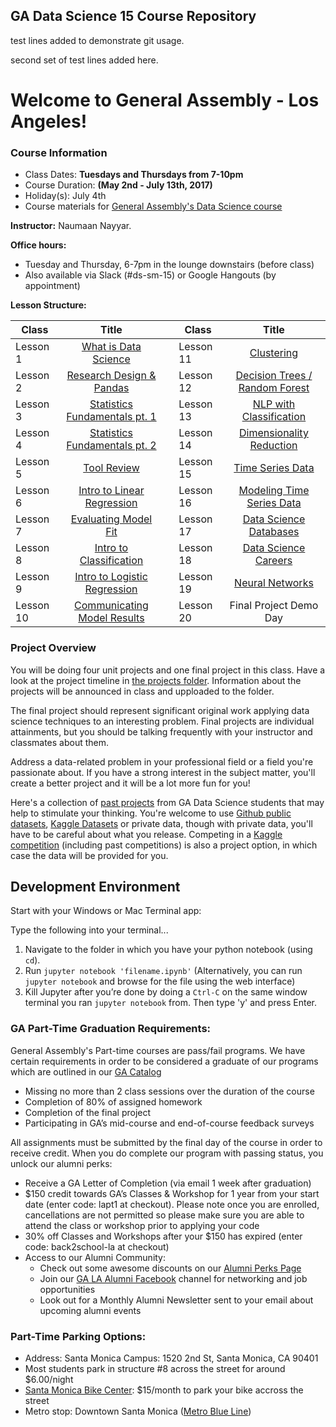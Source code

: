 
## GA Data Science 15 Course Repository

test lines added to demonstrate git usage.

second set of test lines added here.

# Welcome to General Assembly - Los Angeles!

### Course Information
- Class Dates: **Tuesdays and Thursdays from 7-10pm**
- Course Duration: **(May 2nd - July 13th, 2017)**
- Holiday(s): July 4th
- Course materials for [General Assembly's Data Science
course](https://generalassemb.ly/education/data-science?where=los-angeles)


**Instructor:**
Naumaan Nayyar.

**Office hours:**
- Tuesday and Thursday, 6-7pm in the lounge downstairs (before class)
- Also available via Slack (#ds-sm-15) or Google Hangouts (by appointment)

**Lesson Structure:**

| Class | Title |  | Class | Title |
| --- | :---: | --- |  --- | :---: |
| Lesson 1 | [What is Data Science](./lessons/lesson-01/) || Lesson 11 | [Clustering](./lessons/lesson-11-flex/) |
| Lesson 2 | [Research Design & Pandas](./lessons/lesson-02/) || Lesson 12 | [Decision Trees / Random Forest](./lessons/lesson-12/)|
| Lesson 3| [Statistics Fundamentals pt. 1](./lessons/lesson-03/) || Lesson 13 | [NLP with Classification](./lessons/lesson-13/) |
| Lesson 4 | [Statistics Fundamentals pt. 2](./lessons/lesson-04/) || Lesson 14 | [Dimensionality Reduction](./lessons/lesson-14/) |
| Lesson 5 | [Tool Review](./lessons/lesson-05/) || Lesson 15 | [Time Series Data](./lessons/lesson-15/)|
| Lesson 6 | [Intro to Linear Regression](./lessons/lesson-06/) || Lesson 16 | [Modeling Time Series Data](./lessons/lesson-16/) |
| Lesson 7 | [Evaluating Model Fit](./lessons/lesson-07/) || Lesson 17 | [Data Science Databases](./lessons/lesson-17/.md) |
| Lesson 8 | [Intro to Classification](./lessons/lesson-08/)|| Lesson 18 | [Data Science Careers](./lessons/lesson-18/) |
| Lesson 9 | [Intro to Logistic Regression](./lessons/lesson-09/) || Lesson 19 | [Neural Networks](./lessons/lesson-19-flex/) |
| Lesson 10 | [Communicating Model Results](./lessons/lesson-10/) ||Lesson 20 | Final Project Demo Day | 
 
### Project Overview

You will be doing four unit projects and one final project in this class. Have a look at the project timeline in [the projects folder](./projects/). Information about the projects will be announced in class and upploaded to the folder.

The final project should represent significant original work applying data science techniques to an interesting problem. Final projects are individual attainments, but you should be talking frequently with your instructor and classmates about them.

Address a data-related problem in your professional field or a field you're passionate about. If you have a strong interest in the subject matter, you'll create a better project and it will be a lot more fun for you!

Here's a collection of [past projects](https://gallery.generalassemb.ly/DS?metro=) from GA Data Science students that may help to stimulate your thinking. You're welcome to use [Github public datasets](https://github.com/caesar0301/awesome-public-datasets), [Kaggle Datasets](https://www.kaggle.com/datasets) or private data, though with private data, you'll have to be careful about what you release. Competing in a [Kaggle competition](http://www.kaggle.com/) (including past competitions) is also a project option, in which case the data will be provided for you.


## Development Environment

Start with your Windows or Mac Terminal app:

Type the following into your terminal...

1. Navigate to the folder in which you have your python notebook (using `cd`).
2. Run `jupyter notebook 'filename.ipynb'` (Alternatively, you can run `jupyter notebook` and browse for the file using the web interface)
3. Kill Jupyter after you’re done by doing a `Ctrl-C` on the same window terminal you ran `jupyter notebook` from. Then type 'y' and press Enter.

### GA Part-Time Graduation Requirements:  									
General Assembly's Part-time courses are pass/fail programs. We have certain requirements in order to be considered a graduate of our programs which are outlined in our [GA Catalog](https://ga-core.s3.amazonaws.com/cms/files/files/000/004/189/original/GA_Catalog-All-Markets-2016.07.05_bvm.pdf)

- Missing no more than 2 class sessions over the duration of the course
- Completion of 80% of assigned homework
- Completion of the final project
- Participating in GA’s mid-course and end-of-course feedback surveys

All assignments must be submitted by the final day of the course in order to receive credit. When you do complete our program with passing status, you unlock our alumni perks:

- Receive a GA Letter of Completion (via email 1 week after graduation)
- $150 credit towards GA’s Classes & Workshop for 1 year from your start date (enter code: lapt1 at checkout). Please note once you are enrolled, cancellations are not permitted so please make sure you are able to attend the class or workshop prior to applying your code
- 30% off Classes and Workshops after your $150 has expired (enter code: back2school-la at checkout)
- Access to our Alumni Community:
	- Check out some awesome discounts on our [Alumni Perks Page](https://generalassemb.ly/alumni/perks)
	- Join our [GA LA Alumni Facebook](https://www.facebook.com/groups/GALAalumni/) channel for networking and job opportunities
	- Look out for a Monthly Alumni Newsletter sent to your email about upcoming alumni events


### Part-Time Parking Options:
- Address: Santa Monica Campus: 1520 2nd St, Santa Monica, CA 90401
- Most students park in structure #8 across the street for around $6.00/night
- [Santa Monica Bike Center](http://smbikecenter.com/membership/commuter-membership/): $15/month to park your bike accross the street
- Metro stop: Downtown Santa Monica ([Metro Blue Line](https://www.metro.net/riding/maps/expo-line/)) 

